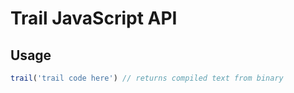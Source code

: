 # Trail JavaScript API
## Usage
```js
trail('trail code here') // returns compiled text from binary
```
